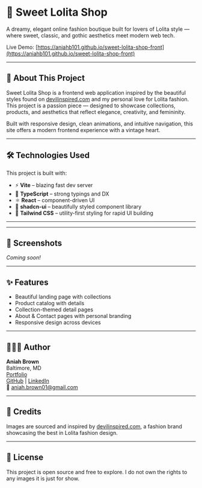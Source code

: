 # 🎀 Sweet Lolita Shop

A dreamy, elegant online fashion boutique built for lovers of Lolita style — where sweet, classic, and gothic aesthetics meet modern web tech.

Live Demo: [https://aniahb101.github.io/sweet-lolita-shop-front](https://aniahb101.github.io/sweet-lolita-shop-front)

---

## 🧵 About This Project

Sweet Lolita Shop is a frontend web application inspired by the beautiful styles found on [devilinspired.com](https://devilinspired.com) and my personal love for Lolita fashion. This project is a passion piece — designed to showcase collections, products, and aesthetics that reflect elegance, creativity, and femininity.

Built with responsive design, clean animations, and intuitive navigation, this site offers a modern frontend experience with a vintage heart.

---

## 🛠️ Technologies Used

This project is built with:

- ⚡ **Vite** – blazing fast dev server
- 🔷 **TypeScript** – strong typings and DX
- ⚛️ **React** – component-driven UI
- 🧩 **shadcn-ui** – beautifully styled component library
- 🌸 **Tailwind CSS** – utility-first styling for rapid UI building

---


---

## 📸 Screenshots

_Coming soon!_

---

## ✨ Features

- Beautiful landing page with collections
- Product catalog with details
- Collection-themed detail pages
- About & Contact pages with personal branding
- Responsive design across devices

---

## 👩🏽‍💻 Author

**Aniah Brown**  
Baltimore, MD  
[Portfolio](https://aniahb101.github.io/my-website/)  
[GitHub](https://github.com/aniahb101) | [LinkedIn](https://www.linkedin.com/in/aniah-brown-06554ab9/)  
📧 aniah.brown01@gmail.com

---

## 💖 Credits

Images are sourced and inspired by [devilinspired.com](https://devilinspired.com), a fashion brand showcasing the best in Lolita fashion design.

---

## 📜 License

This project is open source and free to explore. I do not own the rights to any images it is just for show. 


